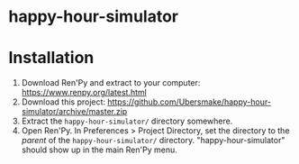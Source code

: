 # happy-hour-simulator

# Installation

1. Download Ren'Py and extract to your computer: https://www.renpy.org/latest.html
2. Download this project: https://github.com/Ubersmake/happy-hour-simulator/archive/master.zip
3. Extract the `happy-hour-simulator/` directory somewhere.
4. Open Ren'Py. In Preferences > Project Directory, set the directory to the *parent* of the `happy-hour-simulator/` directory. "happy-hour-simulator" should show up in the main Ren'Py menu.
